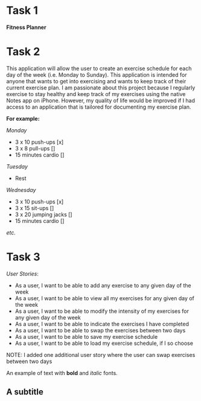 # Task 1

**Fitness Planner**

# Task 2

This application will allow the user to create an exercise schedule for each day of the week (i.e. Monday to Sunday).
This application is intended for anyone that wants to get into exercising and wants to keep track of their
current exercise plan. I am passionate about this project because I regularly exercise to stay healthy and keep track 
of my exercises using the native Notes app on iPhone. However, my quality of life would be improved if I had access to 
an application that is tailored for documenting my exercise plan. 

**For example:**

*Monday*
- 3 x 10 push-ups [x]
- 3 x 8 pull-ups []
- 15 minutes cardio []

*Tuesday*
- Rest

*Wednesday*
- 3 x 10 push-ups [x]
- 3 x 15 sit-ups []
- 3 x 20 jumping jacks []
- 15 minutes cardio []

*etc.*


# Task 3

*User Stories*:
- As a user, I want to be able to add any exercise to any given day of the week
- As a user, I want to be able to view all my exercises for any given day of the week
- As a user, I want to be able to modify the intensity of my exercises for any given day of the week
- As a user, I want to be able to indicate the exercises I have completed
- As a user, I want to be able to swap the exercises between two days
- As a user, I want to be able to save my exercise schedule 
- As a user, I want to be able to load my exercise schedule, if I so choose

NOTE: I added one additional user story where the user can swap exercises 
between two days 

An example of text with **bold** and *italic* fonts. 

## A subtitle